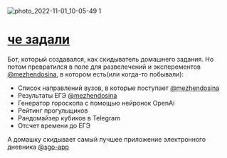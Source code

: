 ![photo_2022-11-01_10-05-49 1](https://user-images.githubusercontent.com/80736171/199163210-41fa79d6-7b75-442a-a886-27c6d0bd3d38.png)

# [че задали](https://che_zadaliBot.t.me/)

Бот, который создавался, как скидыватель домашнего задания.
Но потом превратился в поле для развелечений и эксперементов [@mezhendosina](https://github.com/mezhendosina), в котором
есть(или когда-то побывали):

- Список направлений вузов, в которые поступает [@mezhendosina](https://github.com/mezhendosina)
- Результаты ЕГЭ [@mezhendosina](https://github.com/mezhendosina)
- Генератор гороскопа с помощью нейронок OpenAi
- Рейтинг прогульщиков
- Рандомайзер кубиков в Telegram
- Отсчет времени до ЕГЭ

А домашку скидывает самый лучшее приложение электронного дневника [@sgo-app](https://github.com/mezhendosina/sgo-app)